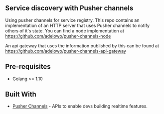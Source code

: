 ## Service discovery with Pusher channels

Using pusher channels for service registry. This repo
contains an implementation of an HTTP server that uses Pusher channels to notify
others of it's state. You can find a node implementation at
https://github.com/adelowo/pusher-channels-node

An api gateway that uses the information published by this can be found at
https://github.com/adelowo/pusher-channels-api-gateway

## Pre-requisites

- Golang >= 1.10

## Built With

- [Pusher Channels](https://pusher.com/channels) - APIs to enable devs building realtime features.



